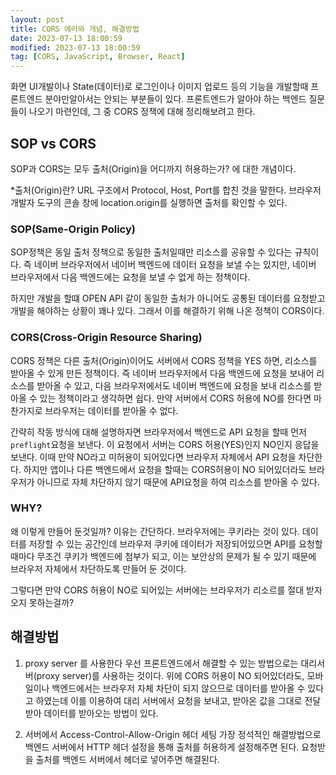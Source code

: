 ```yaml
---
layout: post
title: CORS 에러와 개념, 해결방법
date: 2023-07-13 18:00:59
modified: 2023-07-13 18:00:59
tag: [CORS, JavaScript, Browser, React]
---
```


화면 UI개발이나 State(데이터)로 로그인이나 이미지 업로드 등의 기능을 개발할때 프론트엔드 분야만알아서는 안되는 부분들이 있다.
프론트엔드가 알아야 하는 백엔드 질문들이 나오기 마련인데, 그 중 CORS 정책에 대해 정리해보려고 한다.

## SOP vs CORS

SOP과 CORS는 모두 출처(Origin)을 어디까지 허용하는가? 에 대한 개념이다.

\*출처(Origin)란?
URL 구조에서 Protocol, Host, Port를 합친 것을 말한다.
브라우저 개발자 도구의 콘솔 창에 location.origin를 실행하면 출처를 확인할 수 있다.

### SOP(Same-Origin Policy)

SOP정책은 동일 출처 정책으로 동일한 출처일때만 리소스를 공유할 수 있다는 규칙이다. 즉 네이버 브라우저에서 네이버 백엔드에 데이터 요청을 보낼 수는 있지만, 네이버 브라우저에서 다음 백엔드에는 요청을 보낼 수 없게 하는 정책이다.

하지만 개발을 할떄 OPEN API 같이 동일한 출처가 아니어도 공통된 데이터를 요청받고 개발을 해야하는 상황이 꽤나 있다.
그래서 이를 해결하기 위해 나온 정책이 CORS이다.

### CORS(Cross-Origin Resource Sharing)

CORS 정책은 다른 출처(Origin)이어도 서버에서 CORS 정책을 YES 하면, 리소스를 받아올 수 있게 만든 정책이다. 즉 네이버 브라우저에서 다음 백엔드에 요청을 보내어 리소스를 받아올 수 있고, 다음 브라우저에서도 네이버 백엔드에 요청을 보내 리소스를 받아올 수 있는 정책이라고 생각하면 쉽다. 만약 서버에서 CORS 허용에 NO를 한다면 마찬가지로 브라우저는 데이터를 받아올 수 없다.

간략히 작동 방식에 대해 설명하자면 브라우저에서 백엔드로 API 요청을 할때 먼저 `preflight`요청을 보낸다.
이 요청에서 서버는 CORS 허용(YES)인지 NO인지 응답을 보낸다.
이때 만약 NO라고 미허용이 되어있다면 브라우저 자체에서 API 요청을 차단한다.
하지만 앱이나 다른 백엔드에서 요청을 할때는 CORS허용이 NO 되어있더라도 브라우저가 아니므로 자체 차단하지 않기 때문에 API요청을 하여 리소스를 받아올 수 있다.

### WHY?

왜 이렇게 만들어 둔것일까?
이유는 간단하다. 브라우저에는 쿠키라는 것이 있다. 데이터를 저장할 수 있는 공간인데 브라우저 쿠키에 데이터가 저장되어있으면 API를 요청할때마다 무조건 쿠키가 백엔드에 첨부가 되고, 이는 보안상의 문제가 될 수 있기 때문에 브라우저 자체에서 차단하도록 만들어 둔 것이다.

그렇다면 만약 CORS 허용이 NO로 되어있는 서버에는 브라우저가 리소르를 절대 받자오지 못하는걸까?

## 해결방법

1. proxy server 를 사용한다
   우선 프론트엔드에서 해결할 수 있는 방법으로는 대리서버(proxy server)를 사용하는 것이다.
   위에 CORS 허용이 NO 되어있더라도, 모바일이나 백엔드에서는 브라우저 자체 차단이 되지 않으므로 데이터를 받아올 수 있다고 하였는데 이를 이용하여 대리 서버에서 요청을 보내고, 받아온 값을 그대로 전달 받아 데이터를 받아오는 방법이 있다.

2. 서버에서 Access-Control-Allow-Origin 헤더 세팅
   가장 정석적인 해결방법으로 백엔드 서버에서 HTTP 헤더 설정을 통해 출처를 허용하게 설정해주면 된다.
   요청받을 출처를 백엔드 서버에서 헤더로 넣어주면 해결된다.
